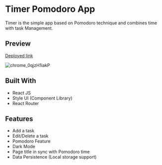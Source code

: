   # Timer Pomodoro App

Timer is the simple app based on Pomodoro technique and combines time with task Management.



## Preview

  [Deployed link](https://timer-pomodoro-app.netlify.app/)
  
  
  ![chrome_0qjzH1iakP](https://user-images.githubusercontent.com/73722262/163719130-97a169bd-721c-4d1c-8898-e0d30c2ac852.gif)

  
  


## Built With
- React JS
- Style UI (Component Library)
- React Router

## Features

- Add a task
- Edit/Delete a task
- Pomodoro Feature
- Dark Mode
- Page title in sync with Pomodoro time
- Data Persistence (Local storage support)

 


